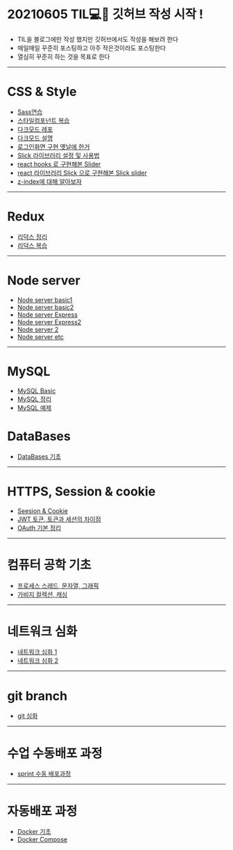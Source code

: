 # 20210605 TIL💻📝 깃허브 작성 시작 ! 

- TIL을 블로그에만 작성 했지만 깃허브에서도 작성을 해보려 한다
- 매일매일 꾸준히 포스팅하고 아주 작은것이라도 포스팅한다
- 열심히 꾸준히 하는 것을 목표로 한다
------------------------------------------------
# CSS & Style
- [Sass연습](https://github.com/Geonwoo-Lee/Sass-Practice-Demo)
- [스타일컴포넌트 복습](https://github.com/Geonwoo-Lee/TIL-/blob/main/TIL/TIL20210706.MD)
- [다크모드 레포](https://github.com/Geonwoo-Lee/Darkmode)
- [다크모드 설명](https://github.com/Geonwoo-Lee/TIL-/blob/main/TIL/Darkmode/TIL20210707.MD)
- [로그인화면 구현 옛날에 한거](https://github.com/Geonwoo-Lee/Sign-up-js-upgrade)
- [Slick 라이브러리 설정 및 사용법](https://github.com/Geonwoo-Lee/TIL-/blob/main/TIL/TIL20210715.MD)
- [react hooks 로 구현해본 Slider](https://github.com/Geonwoo-Lee/TIL-/blob/main/TIL/slider/TIL20210716.MD)
- [react 라이브러리 Slick 으로 구현해본 Slick slider](https://github.com/Geonwoo-Lee/TIL-/blob/main/TIL/slickSlider/slick.MD)
- [z-index에 대해 알아보자](https://github.com/Geonwoo-Lee/TIL-/blob/main/TIL/zindex/zindex.MD)
------------------------------------------------
# Redux

- [리덕스 정리](https://github.com/Geonwoo-Lee/TIL-/blob/main/TIL/Redux/20210709.MD)
- [리덕스 복습](https://github.com/Geonwoo-Lee/TIL-/blob/main/TIL/TIL20210713.MD)
------------------------------------------------
# Node server
- [Node server basic1](https://github.com/Geonwoo-Lee/TIL-/blob/main/TIL/NodeServer/NodeServerBasic.MD)
- [Node server basic2](https://github.com/Geonwoo-Lee/TIL-/blob/main/TIL/NodeServer/NodeServerBasic2.MD)
- [Node server Express](https://github.com/Geonwoo-Lee/TIL-/blob/main/TIL/NodeServer/NodeServerExpress.MD)
- [Node server Express2](https://github.com/Geonwoo-Lee/TIL-/blob/main/TIL/NodeServer/NodeServerExpress2.MD)
- [Node server 2](https://github.com/Geonwoo-Lee/TIL-/blob/main/TIL/NodeServer/NodeServer2.MD)
- [Node server etc](https://github.com/Geonwoo-Lee/TIL-/blob/main/TIL/TIL20210702.MD)
------------------------------------------------
# MySQL
- [MySQL Basic](https://github.com/Geonwoo-Lee/TIL-/blob/main/TIL/MySQL/TIL20210717~18MySQL.MD)
- [MySQL 정리](https://github.com/Geonwoo-Lee/TIL-/blob/main/TIL/MySQL/TIL20210719.MD)
- [MySQL 예제](https://github.com/Geonwoo-Lee/TIL-/blob/main/TIL/MySQL/TIL20210719M.MD)

# DataBases
- [DataBases 기초](https://github.com/Geonwoo-Lee/TIL-/blob/main/TIL/TIL20210831.MD)
------------------------------------------------
# HTTPS, Session & cookie
- [Seesion & Cookie](https://github.com/Geonwoo-Lee/TIL-/blob/main/TIL/TIL20210802.MD)
- [JWT 토큰, 토큰과 세션의 차이점](https://github.com/Geonwoo-Lee/TIL-/blob/main/TIL/TIL20210803.MD)
- [OAuth 기본 정리](https://github.com/Geonwoo-Lee/TIL-/blob/main/TIL/TIL20210804.MD)
------------------------------------------------
# 컴퓨터 공학 기초
- [프로세스 스레드, 문자열, 그래픽](https://github.com/Geonwoo-Lee/TIL-/blob/main/TIL/TIL20210805.MD)
- [가비지 컬렉션, 캐싱](https://github.com/Geonwoo-Lee/TIL-/blob/main/TIL/TIL20210806.MD)
------------------------------------------------
# 네트워크 심화
- [네트워크 심화 1](https://github.com/Geonwoo-Lee/TIL-/blob/main/TIL/TIL20210809.MD)
- [네트워크 심화 2](https://github.com/Geonwoo-Lee/TIL-/blob/main/TIL/TIL20210809(2).MD)
------------------------------------------------
# git branch
- [git 심화](https://github.com/Geonwoo-Lee/TIL-/blob/main/TIL/TIL20210810.MD)
------------------------------------------------
# 수업 수동배포 과정 
- [sprint 수동 배포과정](https://github.com/Geonwoo-Lee/TIL-/blob/main/TIL/TIL20210812.MD)
------------------------------------------------
# 자동배포 과정
- [Docker 기초](https://github.com/Geonwoo-Lee/TIL-/blob/main/TIL/TIL20210814.MD)
- [Docker Compose](https://github.com/Geonwoo-Lee/TIL-/blob/main/TIL/TIL20210815.MD)
